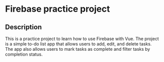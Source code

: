 # Firebase practice project

## Description
This is a practice project to learn how to use Firebase with Vue. The project is a simple to-do list app that allows users to add, edit, and delete tasks. The app also allows users to mark tasks as complete and filter tasks by completion status.
